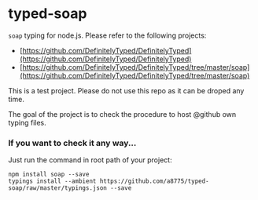 # typed-soap

`soap` typing for node.js. Please refer to the following projects:

- [https://github.com/DefinitelyTyped/DefinitelyTyped](https://github.com/DefinitelyTyped/DefinitelyTyped)
- [https://github.com/DefinitelyTyped/DefinitelyTyped/tree/master/soap](https://github.com/DefinitelyTyped/DefinitelyTyped/tree/master/soap)

This is a test project. Please do not use this repo as it can be droped any time.

The goal of the project is to check the procedure to host @github own typing files.

### If you want to check it any way...

Just run the command in root path of your project:

```
npm install soap --save
typings install --ambient https://github.com/a8775/typed-soap/raw/master/typings.json --save
```
